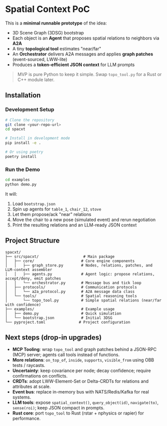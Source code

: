 
# Spatial Context PoC

This is a **minimal runnable prototype** of the idea:
- 3D Scene Graph (3DSG) bootstrap
- Each object is an **Agent** that proposes spatial relations to neighbors via **A2A**
- A tiny **topological tool** estimates "near/far"
- An **Orchestrator** delivers A2A messages and applies **graph patches** (event-sourced, LWW-lite)
- Produces a **token-efficient JSON context** for LLM prompts

> MVP is pure Python to keep it simple. Swap `topo_tool.py` for a Rust or C++ module later.

## Installation

### Development Setup

```bash
# Clone the repository
git clone <your-repo-url>
cd spacxt

# Install in development mode
pip install -e .

# Or using poetry
poetry install
```

### Run the Demo

```bash
cd examples
python demo.py
```

It will:
1. Load `bootstrap.json`
2. Spin up agents for `table_1`, `chair_12`, `stove`
3. Let them propose/ack "near" relations
4. Move the chair to a new pose (simulated event) and rerun negotiation
5. Print the resulting relations and an LLM-ready JSON context

## Project Structure

```
spacxt/
├── src/spacxt/                    # Main package
│   ├── core/                     # Core engine components
│   │   ├── graph_store.py        # Nodes, relations, patches, and LLM-context assembler
│   │   ├── agents.py             # Agent logic: propose relations, accept/deny, emit patches
│   │   └── orchestrator.py       # Message bus and tick loop
│   ├── protocols/                # Communication protocols
│   │   └── a2a_protocol.py       # A2A message data class
│   └── tools/                    # Spatial reasoning tools
│       └── topo_tool.py          # Simple spatial relations (near/far with confidence)
├── examples/                     # Example usage
│   ├── demo.py                   # Quick simulation
│   └── bootstrap.json            # Initial 3DSG
└── pyproject.toml               # Project configuration
```

## Next steps (drop-in upgrades)
- **MCP Tooling**: wrap `topo_tool` and graph patches behind a JSON-RPC (MCP) server; agents call tools instead of functions.
- **More relations**: `on_top_of`, `inside`, `supports`, `visible_from` using OBB tests / raycasts.
- **Uncertainty**: keep covariance per node; decay confidence; require confirmations on conflicts.
- **CRDTs**: adopt LWW-Element-Set or Delta-CRDTs for relations and attributes at scale.
- **Event bus**: replace in-memory bus with NATS/Redis/Kafka for real systems.
- **LLM tools**: expose `spatial_context()`, `query_object(id)`, `navigate(to)`, `sense(roi)`; keep JSON compact in prompts.
- **Rust core**: port `topo_tool` to Rust (rstar + nphysics or rapier) for performance.
```

